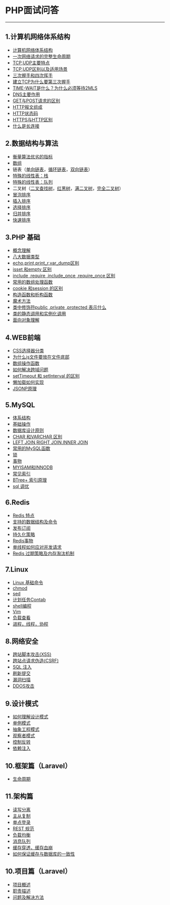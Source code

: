 # PHP面试问答
---
## 1.计算机网络体系结构
   * [计算机网络体系结构](./docs/01网络/QA.md#体系概述)
   * [一次网络请求的完整生命周期](./docs/01网络/QA.md#请求完整生命周期)
   * [TCP,UDP主要特点](./docs/01网络/QA.md#TCP_UDP主要特点)
   * [TCP,UDP区别以及适用场景](./docs/01网络/QA.md#TCP_UDP区别)
   * [三次握手和四次挥手](./docs/01网络/QA.md#三次握手四次挥手)
   * [建立TCP为什么要第三次握手](./docs/01网络/QA.md#三次握手原因)
   * [TIME-WAIT是什么？为什么必须等待2MLS](./docs/01网络/QA.md#TIME-WAIT作用)
   * [DNS主要作用](./docs/01网络/QA.md#DNS作用)
   * [GET与POST请求的区别](./docs/01网络/QA.md#GET与POST区别)
   * [HTTP报文组成](./docs/01网络/QA.md#HTTP报文组成)
   * [HTTP状态码](./docs/01网络/QA.md#HTTP状态码)
   * [HTTPS与HTTP区别](./docs/01网络/QA.md#HTTPS与HTTP区别)
   * [什么是长连接](./docs/01网络/QA.md#长连接)

## 2.数据结构与算法
   * [衡量算法优劣的指标](./docs/02数据结构与算法/QA.md#算法优劣指标)
   * [数组](./docs/02数据结构与算法/QA.md#数组)
   * 链表（[单向链表](./docs/02数据结构与算法/QA.md#单向链表)，[循环链表](./docs/02数据结构与算法/QA.md#循环链表)，[双向链表](./docs/02数据结构与算法/QA.md#双向链表)）
   * [特殊的线性表：栈](./docs/02数据结构与算法/QA.md#栈)
   * [特殊的线性表：队列 ](./docs/02数据结构与算法/QA.md#队列)
   * 二叉树（[二叉查找树](./docs/02数据结构与算法/QA.md#二叉查找树)，[红黑树](./docs/02数据结构与算法/QA.md#红黑树)，[满二叉树](./docs/02数据结构与算法/QA.md#满二叉树)，[完全二叉树](./docs/02数据结构与算法/QA.md#完全二叉树)）
   * [冒泡排序](./docs/02数据结构与算法/QA.md#冒泡排序)
   * [插入排序](./docs/02数据结构与算法/QA.md#插入排序)
   * [选择排序](./docs/02数据结构与算法/QA.md#选择排序)
   * [归并排序](./docs/02数据结构与算法/QA.md#归并排序)
   * [快速排序](./docs/02数据结构与算法/QA.md#快速排序)
## 3.PHP 基础
  * [概念理解](./docs/02数据结构与算法/QA.md#概念理解)
  * [八大数据类型](./docs/02数据结构与算法/QA.md#快速排序)
  * [echo,print,print_r,var_dump区别](./docs/02数据结构与算法/QA.md#八大数据类型)
  * [isset 和empty 区别](./docs/02数据结构与算法/QA.md#判空函数区别)
  * [include ,require ,include_once ,require_once 区别](./docs/02数据结构与算法/QA.md#包含函数区别)
  * [常用的数组处理函数](./docs/02数据结构与算法/QA.md#array函数)
  * [cookie 和session 的区别](./docs/02数据结构与算法/QA.md#cookie与session)
  * [构造函数和析构函数](./docs/02数据结构与算法/QA.md#构造析构函数)
  * [魔术方法](./docs/02数据结构与算法/QA.md#)
  * [类中修饰符public ,private ,protected 表示什么](./docs/02数据结构与算法/QA.md#访问修饰符)
  * [类的静态调用和实例化调用](./docs/02数据结构与算法/QA.md#类调用)
  * [面向对象理解](./docs/02数据结构与算法/QA.md#面向对象)
## 4.WEB前端
  * [CSS选择器分类]()
  * [为什么js文件要放在文件底部]()
  * [数组操作函数]()
  * [如何解决跨域问题]()
  * [setTimeout 和 setInterval 的区别]()
  * [懒加载如何实现]()
  * [JSONP原理]()

## 5.MySQL
 * [体系结构]()
 * [基础操作]()
 * [数据库设计原则]()
 * [CHAR 和VARCHAR 区别]()
 * [LEFT JOIN,RIGHT JOIN,INNER JOIN]()
 * [常用的MySQL函数]()
 * [锁]()
 * [事物]()
 * [MYISAM和INNODB]()
 * [常见索引]()
 * [BTree+ 索引原理]()
 * [sql 调优]()
## 6.Redis
  * [Redis 特点]()
  * [支持的数据结构及命令]()
  * [发布订阅]()
  * [持久化策略]()
  * [Redis事物]()
  * [单线程如何应对并发请求]()
  * [Redis 过期策略及内存淘汰机制]()

## 7.Linux
  * [Linux 基础命令]()
  * [chmod]()
  * [sed]()
  * [计划任务Contab]()
  * [shell编程]()
  * [Vim]()
  * [负载查看]()
  * [进程，线程，协程]()

## 8.网络安全
  * [跨站脚本攻击(XSS)](./docs/08web安全/QA.md#XSS)
  * [跨站点请求伪造(CSRF)](./docs/08web安全/QA.md#CSRF)
  * [SQL 注入](./docs/08web安全/QA.md#SQL注入)
  * [刷新提交](./docs/08web安全/QA.md#刷新提交)
  * [漏洞扫描](./docs/08web安全/QA.md#漏洞扫描)
  * [DDOS攻击](./docs/08web安全/QA.md#DDOS攻击)
  

## 9.设计模式
  * [如何理解设计模式]()
  * [单例模式]()
  * [抽象工程模式]()
  * [观察者模式]()
  * [控制反转]()
  * [依赖注入]()

## 10.框架篇（Laravel）
   * [生命周期]()
## 11.架构篇
  * [读写分离]()
  * [主从复制]()
  * [单点登录]()
  * [REST 规范]()
  * [负载均衡]()
  * [消息队列]()
  * [缓存穿透，缓存血崩]()
  * [如何保证缓存与数据库的一致性]()
## 10.项目篇（Laravel）
   * [项目概述]()
   * [职责描述]()
   * [问题及解决方法]()





